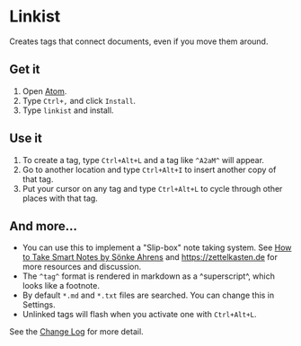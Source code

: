 # Linkist

Creates tags that connect documents, even if you move them around.

## Get it

1. Open [Atom](https://atom.io/).
2. Type `Ctrl+,` and click `Install`.
4. Type `linkist` and install.

## Use it

1. To create a tag, type `Ctrl+Alt+L` and a tag like `^A2aM^` will appear.
2. Go to another location and type `Ctrl+Alt+I` to insert another copy of that tag.
3. Put your cursor on any tag and type `Ctrl+Alt+L` to cycle through other places with that tag.

## And more...

* You can use this to implement a "Slip-box" note taking system. See [How to Take Smart Notes by Sönke Ahrens](https://amzn.to/2vi6Sm9) and https://zettelkasten.de for more resources and discussion.
* The `^tag^` format is rendered in markdown as a ^superscript^, which looks like a footnote.
* By default `*.md` and `*.txt` files are searched. You can change this in Settings.
* Unlinked tags will flash when you activate one with `Ctrl+Alt+L`.

See the [Change Log](CHANGELOG.md) for more detail.
